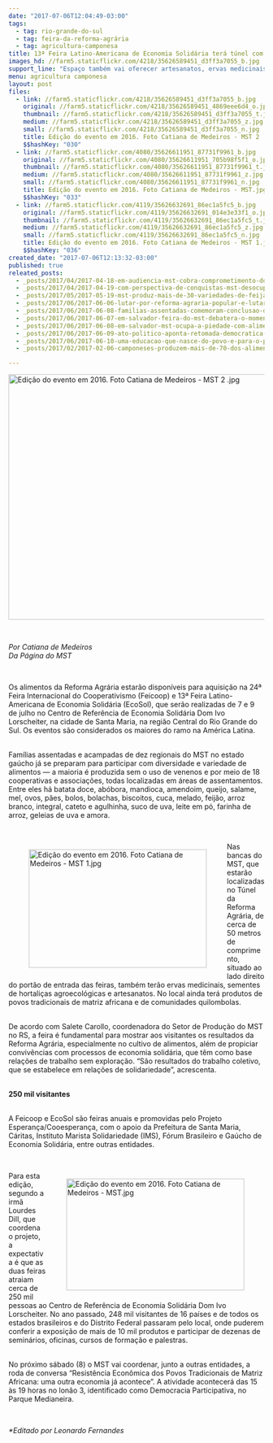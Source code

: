 ```yaml
---
date: "2017-07-06T12:04:49-03:00"
tags:
  - tag: rio-grande-do-sul
  - tag: feira-da-reforma-agrária
  - tag: agricultura-camponesa
title: 13ª Feira Latino-Americana de Economia Solidária terá túnel com alimentos da Reforma Agrária
images_hd: //farm5.staticflickr.com/4218/35626589451_d3ff3a7055_b.jpg
support_line: "Espaço também vai oferecer artesanatos, ervas medicinais e sementes, todos produzidos por famílias assentadas e acampadas no Rio Grande do Sul."
menu: agricultura camponesa
layout: post
files:
  - link: //farm5.staticflickr.com/4218/35626589451_d3ff3a7055_b.jpg
    original: //farm5.staticflickr.com/4218/35626589451_4869eee6d4_o.jpg
    thumbnail: //farm5.staticflickr.com/4218/35626589451_d3ff3a7055_t.jpg
    medium: //farm5.staticflickr.com/4218/35626589451_d3ff3a7055_z.jpg
    small: //farm5.staticflickr.com/4218/35626589451_d3ff3a7055_n.jpg
    title: Edição do evento em 2016. Foto Catiana de Medeiros - MST 2 .jpg
    $$hashKey: "030"
  - link: //farm5.staticflickr.com/4080/35626611951_87731f9961_b.jpg
    original: //farm5.staticflickr.com/4080/35626611951_705b98f5f1_o.jpg
    thumbnail: //farm5.staticflickr.com/4080/35626611951_87731f9961_t.jpg
    medium: //farm5.staticflickr.com/4080/35626611951_87731f9961_z.jpg
    small: //farm5.staticflickr.com/4080/35626611951_87731f9961_n.jpg
    title: Edição do evento em 2016. Foto Catiana de Medeiros - MST.jpg
    $$hashKey: "033"
  - link: //farm5.staticflickr.com/4119/35626632691_86ec1a5fc5_b.jpg
    original: //farm5.staticflickr.com/4119/35626632691_014e3e33f1_o.jpg
    thumbnail: //farm5.staticflickr.com/4119/35626632691_86ec1a5fc5_t.jpg
    medium: //farm5.staticflickr.com/4119/35626632691_86ec1a5fc5_z.jpg
    small: //farm5.staticflickr.com/4119/35626632691_86ec1a5fc5_n.jpg
    title: Edição do evento em 2016. Foto Catiana de Medeiros - MST 1.jpg
    $$hashKey: "036"
created_date: "2017-07-06T12:13:32-03:00"
published: true
releated_posts:
  - _posts/2017/04/2017-04-18-em-audiencia-mst-cobra-comprometimento-do-governo-do-estado-com-a-reforma-agraria.md
  - _posts/2017/04/2017-04-19-com-perspectiva-de-conquistas-mst-desocupa-patios-do-incra-e-ministerio-da-fazenda-em-porto-alegre.md
  - _posts/2017/05/2017-05-19-mst-produz-mais-de-30-variedades-de-feijao-sem-veneno-no-rio-grande-do-sul.md
  - _posts/2017/06/2017-06-06-lutar-por-reforma-agraria-popular-e-lutar-por-saude.md
  - _posts/2017/06/2017-06-08-familias-assentadas-comemoram-conclusao-de-150-casas-em-sao-gabriel-no-rio-grande-do-sul.md
  - _posts/2017/06/2017-06-07-em-salvador-feira-do-mst-debatera-o-momento-politico-e-a-reforma-agraria-popular.md
  - _posts/2017/06/2017-06-08-em-salvador-mst-ocupa-a-piedade-com-alimentos-saudaveis-na-3o-feira-da-reforma-agraria.md
  - _posts/2017/06/2017-06-09-ato-politico-aponta-retomada-democratica-como-ponto-central-das-lutas.md
  - _posts/2017/06/2017-06-10-uma-educacao-que-nasce-do-povo-e-para-o-povo.md
  - _posts/2017/02/2017-02-06-camponeses-produzem-mais-de-70-dos-alimentos-diz-estudo.md

---
```

<p>
<style type="text/css">p.p1 {margin: 0.0px 0.0px 0.0px 0.0px; font: 12.0px Helvetica; color: #454545}
p.p2 {margin: 0.0px 0.0px 0.0px 0.0px; font: 12.0px Helvetica; color: #454545; min-height: 14.0px}
</style>
<img alt="Edição do evento em 2016. Foto Catiana de Medeiros - MST 2 .jpg" height="483" src="//farm5.staticflickr.com/4218/35626589451_d3ff3a7055_b.jpg" width="700" /></p>

<p>&nbsp;</p>

<p><em>Por Catiana de Medeiros<br />
Da P&aacute;gina do MST</em></p>

<p>&nbsp;</p>

<p>Os alimentos da Reforma Agr&aacute;ria estar&atilde;o dispon&iacute;veis para aquisi&ccedil;&atilde;o na 24&ordf; Feira Internacional do Cooperativismo (Feicoop) e 13&ordf; Feira Latino-Americana de Economia Solid&aacute;ria (EcoSol), que ser&atilde;o realizadas de 7 e 9 de julho no Centro de Refer&ecirc;ncia de Economia Solid&aacute;ria Dom Ivo Lorscheiter, na cidade de Santa Maria, na regi&atilde;o Central do Rio Grande do Sul. Os eventos s&atilde;o considerados os&nbsp;maiores do ramo na Am&eacute;rica Latina.</p>

<p><br />
Fam&iacute;lias assentadas e acampadas de dez regionais do MST no estado ga&uacute;cho j&aacute; se preparam para participar com diversidade e variedade de alimentos &mdash; a maioria &eacute; produzida sem o uso de venenos e por meio de 18 cooperativas e associa&ccedil;&otilde;es, todas localizadas em &aacute;reas de assentamentos. Entre eles h&aacute; batata doce, ab&oacute;bora, mandioca, amendoim, queijo, salame, mel, ovos, p&atilde;es, bolos, bolachas, biscoitos, cuca, melado, feij&atilde;o, arroz branco, integral, cateto e agulhinha, suco de uva, leite em p&oacute;, farinha de arroz, geleias de uva e amora.</p>

<p>&nbsp;</p>

<figure class="image" style="float:left"><img alt="Edição do evento em 2016. Foto Catiana de Medeiros - MST 1.jpg" height="233" src="//farm5.staticflickr.com/4119/35626632691_86ec1a5fc5_b.jpg" width="350" />
<figcaption></figcaption>
</figure>

<p>Nas bancas do MST, que estar&atilde;o localizadas no T&uacute;nel da Reforma Agr&aacute;ria, de cerca de 50 metros de comprimento, situado ao lado direito do port&atilde;o de entrada das feiras, tamb&eacute;m ter&atilde;o ervas medicinais, sementes de hortali&ccedil;as agroecol&oacute;gicas e artesanatos. No local ainda ter&aacute; produtos de povos tradicionais de&nbsp;matriz africana e de comunidades&nbsp;quilombolas.</p>

<p><br />
De acordo com Salete Carollo, coordenadora do Setor de Produ&ccedil;&atilde;o do MST no RS, a feira &eacute; fundamental para mostrar aos visitantes os resultados da Reforma Agr&aacute;ria, especialmente no cultivo de alimentos, al&eacute;m de propiciar conviv&ecirc;ncias com processos de economia solid&aacute;ria, que t&ecirc;m como base rela&ccedil;&otilde;es de trabalho sem explora&ccedil;&atilde;o. &ldquo;S&atilde;o resultados do trabalho coletivo, que se estabelece em rela&ccedil;&otilde;es de solidariedade&rdquo;, acrescenta.</p>

<p><br />
<b>250 mil visitantes</b></p>

<p><br />
A Feicoop e EcoSol s&atilde;o feiras anuais e promovidas pelo Projeto Esperan&ccedil;a/Cooesperan&ccedil;a, com o apoio da Prefeitura de Santa Maria, C&aacute;ritas, Instituto Marista Solidariedade (IMS), F&oacute;rum Brasileiro e Ga&uacute;cho de Economia Solid&aacute;ria, entre outras entidades.</p>

<p>&nbsp;</p>

<figure class="image" style="float:right"><img alt="Edição do evento em 2016. Foto Catiana de Medeiros - MST.jpg" height="220" src="//farm5.staticflickr.com/4080/35626611951_87731f9961_b.jpg" width="350" />
<figcaption></figcaption>
</figure>

<p>Para esta edi&ccedil;&atilde;o, segundo a irm&atilde; Lourdes Dill, que coordena o projeto, a expectativa &eacute; que as duas feiras atraiam cerca de 250 mil pessoas ao Centro de Refer&ecirc;ncia de Economia Solid&aacute;ria Dom Ivo Lorscheiter. No ano passado, 248 mil visitantes de 16 pa&iacute;ses e de todos os estados brasileiros e do Distrito Federal passaram pelo local, onde puderem conferir a exposi&ccedil;&atilde;o de mais de 10 mil produtos e participar de dezenas de semin&aacute;rios, oficinas, cursos de forma&ccedil;&atilde;o e palestras.</p>

<p><br />
No pr&oacute;ximo s&aacute;bado (8) o MST vai coordenar, junto a outras entidades, a roda de conversa &ldquo;Resist&ecirc;ncia Econ&ocirc;mica dos Povos Tradicionais de Matriz Africana: uma outra economia j&aacute; acontece&rdquo;. A atividade acontecer&aacute; das 15 &agrave;s 19 horas no lon&atilde;o 3, identificado como Democracia Participativa, no Parque Medianeira.</p>

<p>&nbsp;</p>

<p><em>*Editado por Leonardo Fernandes</em></p>
